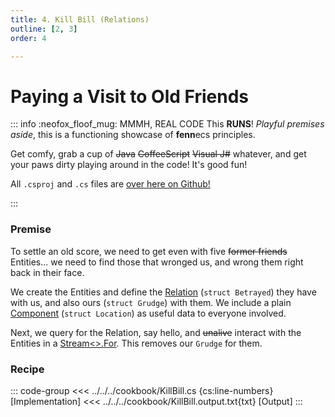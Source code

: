 ```yaml
---
title: 4. Kill Bill (Relations)
outline: [2, 3]
order: 4

---
```


# Paying a Visit to Old Friends

::: info :neofox_floof_mug: MMMH, REAL CODE
This **RUNS**! *Playful premises aside*, this is a functioning showcase of **fenn**ecs principles.

Get comfy, grab a cup of ~~Java~~ ~~CoffeeScript~~ ~~Visual J#~~ whatever, and get your paws dirty playing around in the code! It's good fun!

All `.csproj` and `.cs` files are [over here on Github!](https://github.com/thygrrr/fennecs/blob/main/cookbook) 

:::

### Premise
To settle an old score, we need to get even with five ~~former friends~~ Entities... we need to find those that wronged us, and wrong them right back in their face.

We create the Entities and define the [Relation](/docs/Components/Relation.md) (`struct Betrayed`) they have with us, and also ours (`struct Grudge`) with them. We include a plain [Component](/docs/Components/) (`struct Location`) as useful data to everyone involved.

Next, we query for the Relation, say hello, and ~~unalive~~ interact with the Entities in a [Stream<>.For](/docs/Streams/Stream.For.md). This removes our `Grudge` for them.

### Recipe
::: code-group
<<< ../../../cookbook/KillBill.cs {cs:line-numbers} [Implementation]
<<< ../../../cookbook/KillBill.output.txt{txt} [Output]
:::
